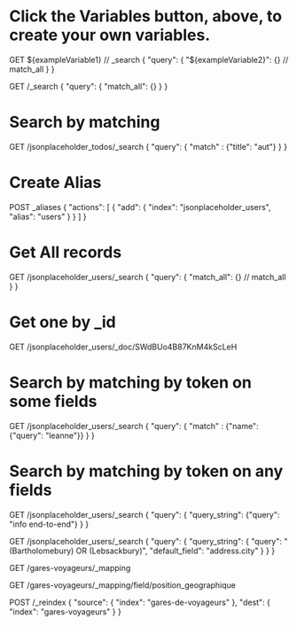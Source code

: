 # Click the Variables button, above, to create your own variables.
GET ${exampleVariable1} // _search
{
  "query": {
    "${exampleVariable2}": {} // match_all
  }
}


GET /_search
{
  "query": {
    "match_all": {} 
  }
}



# Search by matching

GET /jsonplaceholder_todos/_search
{
  "query": {
    "match" : {"title": "aut"}
  }
}

# Create Alias

POST _aliases
{
  "actions": [
    {
      "add": {
        "index": "jsonplaceholder_users",
        "alias": "users"
      }
    }
  ]
}


# Get All records
 
GET /jsonplaceholder_users/_search
{
  "query": {
    "match_all": {} // match_all
  }
} 

# Get one by _id

GET /jsonplaceholder_users/_doc/SWdBUo4B87KnM4kScLeH




# Search by matching by token on some fields 


GET /jsonplaceholder_users/_search
{
  "query": {
    "match" : {"name": {"query": "leanne"}}
  }
}


# Search by matching by token on any fields 

GET /jsonplaceholder_users/_search
{
  "query": {
    "query_string": {"query": "info end-to-end"}
  }
}


GET /jsonplaceholder_users/_search
{
  "query": {
    "query_string": {
      "query": "(Bartholomebury) OR (Lebsackbury)",
      "default_field": "address.city" 
    }
  }
}


GET /gares-voyageurs/_mapping


GET /gares-voyageurs/_mapping/field/position_geographique
  

POST /_reindex
{
  "source": {
    "index": "gares-de-voyageurs"
  },
  "dest": {
    "index": "gares-voyageurs"
  }
}

